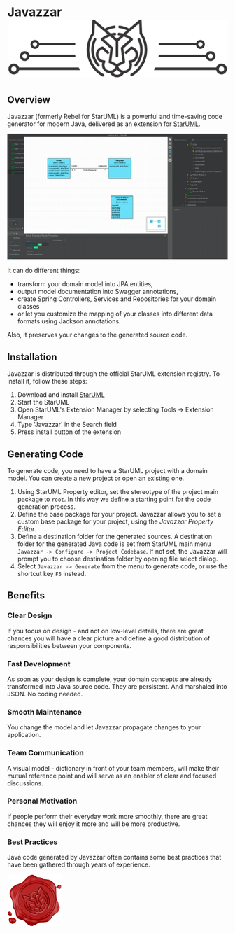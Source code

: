 # Javazzar![Javazzar Logo](/docs/resources/javazzar-logo.png)

## Overview
Javazzar (formerly Rebel for StarUML) is a powerful and time-saving code generator for modern Java, delivered as an extension for [StarUML](https://staruml.io/). 

![Javazzar](/docs/resources/transform-domain-model.gif)

It can do different things: 
* transform your domain model into JPA entities,
* output model documentation into Swagger annotations, 
* create Spring Controllers, Services and Repositories for your domain classes 
* or let you customize the mapping of your classes into different data formats using Jackson annotations. 

Also, it preserves your changes to the generated source code.

## Installation
Javazzar is distributed through the official StarUML extension registry. To install it, follow these steps:

1. Download and install [StarUML](https://staruml.io/)
2. Start the StarUML
3. Open StarUML's Extension Manager by selecting Tools -> Extension Manager
4. Type 'Javazzar' in the Search field
5. Press install button of the extension

## Generating Code 
To generate code, you need to have a StarUML project with a domain model. You can create a new project or open an existing one.

1. Using StarUML Property editor, set the stereotype of the project main package to `root`.
   In this way we define a starting point for the code generation process.
2. Define the base package for your project. Javazzar allows you to set a custom base package for your project, using the _Javazzar Property Editor_.
3. Define a destination folder for the generated sources. A destination folder for the generated Java code is set from StarUML main menu ```Javazzar -> Configure -> Project Codebase```. If not set, the Javazzar will prompt you to choose destination folder by opening file select dialog.
4. Select ```Javazzar -> Generate``` from the menu to generate code, or use the shortcut key ```F5``` instead.

## Benefits
### Clear Design
If you focus on design - and not on low-level details, there are great chances you will have a clear picture and define a good distribution of responsibilities between your components.
### Fast Development
As soon as your design is complete, your domain concepts are already transformed into Java source code. They are persistent. And marshaled into JSON. No coding needed.
### Smooth Maintenance
You change the model and let Javazzar propagate changes to your application.
### Team Communication
A visual model - dictionary in front of your team members, will make their mutual reference point and will serve as an enabler of clear and focused discussions.
### Personal Motivation
If people perform their everyday work more smoothly, there are great chances they will enjoy it more and will be more productive.
### Best Practices
Java code generated by Javazzar often contains some best practices that have been gathered through years of experience.

![Javazzar](docs/resources/stamp.png)

